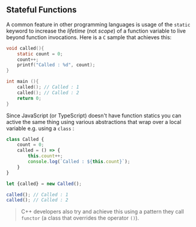## Stateful Functions
A common feature in other programming languages is usage of the `static` keyword to increase the *lifetime* (not *scope*) of a function variable to live beyond function invocations. Here is a `C` sample that achieves this:

```c
void called(){
    static count = 0;
    count++;
    printf("Called : %d", count);
}

int main (){
    called(); // Called : 1
    called(); // Called : 2
    return 0;
}
```

Since JavaScript (or TypeScript) doesn't have function statics you can active the same thing using various abstractions that wrap over a local variable e.g. using a `class` :

```ts
class Called {
    count = 0;
    called = () => {
        this.count++;
        console.log(`Called : ${this.count}`);
    }
}

let {called} = new Called();

called(); // Called : 1
called(); // Called : 2
```

> C++ developers also try and achieve this using a pattern they call `functor` (a class that overrides the operator `()`).
